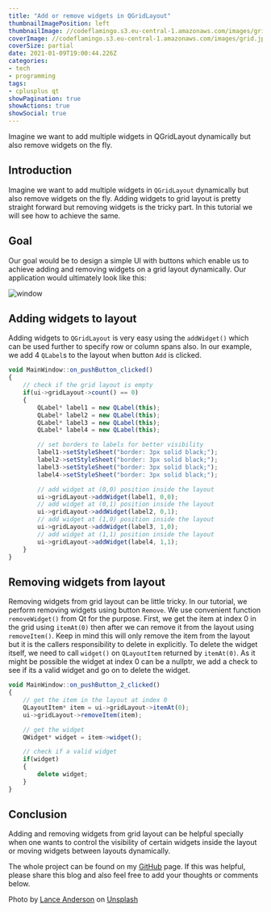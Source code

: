 ```yaml
---
title: "Add or remove widgets in QGridLayout"
thumbnailImagePosition: left
thumbnailImage: //codeflamingo.s3.eu-central-1.amazonaws.com/images/grid.jpg
coverImage: //codeflamingo.s3.eu-central-1.amazonaws.com/images/grid.jpg
coverSize: partial
date: 2021-01-09T19:00:44.226Z
categories:
- tech
- programming
tags:
- cplusplus qt
showPagination: true
showActions: true
showSocial: true
---
```

Imagine we want to add multiple widgets in QGridLayout dynamically but also remove widgets on the fly.
<!--more-->

## Introduction

Imagine we want to add multiple widgets in `QGridLayout` dynamically but also remove widgets on the fly. Adding widgets to grid layout is pretty straight forward but removing widgets is the tricky part. In this tutorial we will see how to achieve the same.

## Goal

Our goal would be to design a simple UI with buttons which enable us to achieve adding and removing widgets on a grid layout dynamically. Our application would ultimately look like this:

![window](https://user-images.githubusercontent.com/13438870/104120970-31e1f580-533b-11eb-95ad-5affd22844c9.gif)

## Adding widgets to layout

Adding widgets to `QGridLayout` is very easy using the `addWidget()` which can be used further to specify row or column spans also. In our example, we add 4 `QLabel`s to the layout when button `Add` is clicked.

```jsx
void MainWindow::on_pushButton_clicked()
{
    // check if the grid layout is empty
    if(ui->gridLayout->count() == 0)
    {
        QLabel* label1 = new QLabel(this);
        QLabel* label2 = new QLabel(this);
        QLabel* label3 = new QLabel(this);
        QLabel* label4 = new QLabel(this);

        // set borders to labels for better visibility
        label1->setStyleSheet("border: 3px solid black;");
        label2->setStyleSheet("border: 3px solid black;");
        label3->setStyleSheet("border: 3px solid black;");
        label4->setStyleSheet("border: 3px solid black;");

        // add widget at (0,0) position inside the layout
        ui->gridLayout->addWidget(label1, 0,0);
        // add widget at (0,1) position inside the layout
        ui->gridLayout->addWidget(label2, 0,1);
        // add widget at (1,0) position inside the layout
        ui->gridLayout->addWidget(label3, 1,0);
        // add widget at (1,1) position inside the layout
        ui->gridLayout->addWidget(label4, 1,1);
    }
}

```

## Removing widgets from layout

Removing widgets from grid layout can be little tricky. In our tutorial, we perform removing widgets using button `Remove`. We use convenient function `removeWidget()` from Qt for the purpose. First, we get the item at index 0 in the grid using `itemAt(0)` then after we can remove it from the layout using `removeItem()`. Keep in mind this will only remove the item from the layout but it is the callers responsibility to delete in explicitly. To delete the widget itself, we need to call `widget()` on `QLayoutItem` returned by `itemAt(0)`. As it might be possible the widget at index 0 can be a nullptr, we add a check to see if its a valid widget and go on to delete the widget.

```jsx
void MainWindow::on_pushButton_2_clicked()
{
    // get the item in the layout at index 0
    QLayoutItem* item = ui->gridLayout->itemAt(0);
    ui->gridLayout->removeItem(item);

    // get the widget
    QWidget* widget = item->widget();

    // check if a valid widget
    if(widget)
    {
        delete widget;
    }
}
```

## Conclusion

Adding and removing widgets from grid layout can be helpful specially when one wants to control the visibility of certain widgets inside the layout or moving widgets between layouts dynamically.

The whole project can be found on my [GitHub](https://github.com/SurKM9/GridLayoutTest) page. If this was helpful, please share this blog and also feel free to add your thoughts or comments below.


<span>Photo by <a href="https://unsplash.com/@lanceanderson?utm_source=unsplash&amp;utm_medium=referral&amp;utm_content=creditCopyText">Lance Anderson</a> on <a href="https://unsplash.com/s/photos/grid?utm_source=unsplash&amp;utm_medium=referral&amp;utm_content=creditCopyText">Unsplash</a></span>
